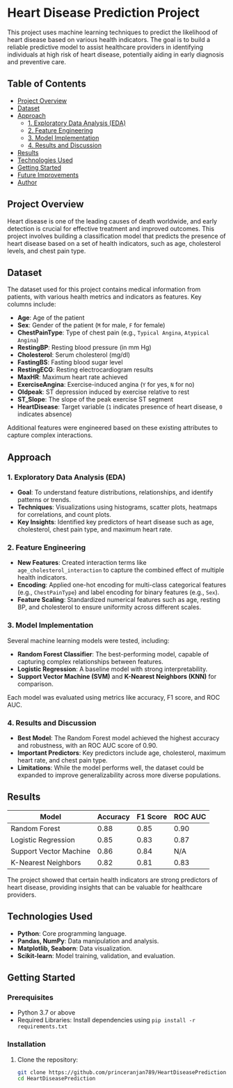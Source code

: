 # Heart Disease Prediction Project

This project uses machine learning techniques to predict the likelihood of heart disease based on various health indicators. The goal is to build a reliable predictive model to assist healthcare providers in identifying individuals at high risk of heart disease, potentially aiding in early diagnosis and preventive care.

## Table of Contents

- [Project Overview](#project-overview)
- [Dataset](#dataset)
- [Approach](#approach)
  - [1. Exploratory Data Analysis (EDA)](#1-exploratory-data-analysis-eda)
  - [2. Feature Engineering](#2-feature-engineering)
  - [3. Model Implementation](#3-model-implementation)
  - [4. Results and Discussion](#4-results-and-discussion)
- [Results](#results)
- [Technologies Used](#technologies-used)
- [Getting Started](#getting-started)
- [Future Improvements](#future-improvements)
- [Author](#author)

## Project Overview

Heart disease is one of the leading causes of death worldwide, and early detection is crucial for effective treatment and improved outcomes. This project involves building a classification model that predicts the presence of heart disease based on a set of health indicators, such as age, cholesterol levels, and chest pain type.

## Dataset

The dataset used for this project contains medical information from patients, with various health metrics and indicators as features. Key columns include:

- **Age**: Age of the patient
- **Sex**: Gender of the patient (`M` for male, `F` for female)
- **ChestPainType**: Type of chest pain (e.g., `Typical Angina`, `Atypical Angina`)
- **RestingBP**: Resting blood pressure (in mm Hg)
- **Cholesterol**: Serum cholesterol (mg/dl)
- **FastingBS**: Fasting blood sugar level
- **RestingECG**: Resting electrocardiogram results
- **MaxHR**: Maximum heart rate achieved
- **ExerciseAngina**: Exercise-induced angina (`Y` for yes, `N` for no)
- **Oldpeak**: ST depression induced by exercise relative to rest
- **ST_Slope**: The slope of the peak exercise ST segment
- **HeartDisease**: Target variable (`1` indicates presence of heart disease, `0` indicates absence)

Additional features were engineered based on these existing attributes to capture complex interactions.

## Approach

### 1. Exploratory Data Analysis (EDA)
   - **Goal**: To understand feature distributions, relationships, and identify patterns or trends.
   - **Techniques**: Visualizations using histograms, scatter plots, heatmaps for correlations, and count plots.
   - **Key Insights**: Identified key predictors of heart disease such as age, cholesterol, chest pain type, and maximum heart rate.

### 2. Feature Engineering
   - **New Features**: Created interaction terms like `age_cholesterol_interaction` to capture the combined effect of multiple health indicators.
   - **Encoding**: Applied one-hot encoding for multi-class categorical features (e.g., `ChestPainType`) and label encoding for binary features (e.g., `Sex`).
   - **Feature Scaling**: Standardized numerical features such as age, resting BP, and cholesterol to ensure uniformity across different scales.

### 3. Model Implementation
   Several machine learning models were tested, including:
   - **Random Forest Classifier**: The best-performing model, capable of capturing complex relationships between features.
   - **Logistic Regression**: A baseline model with strong interpretability.
   - **Support Vector Machine (SVM)** and **K-Nearest Neighbors (KNN)** for comparison.

   Each model was evaluated using metrics like accuracy, F1 score, and ROC AUC.

### 4. Results and Discussion
   - **Best Model**: The Random Forest model achieved the highest accuracy and robustness, with an ROC AUC score of 0.90.
   - **Important Predictors**: Key predictors include age, cholesterol, maximum heart rate, and chest pain type.
   - **Limitations**: While the model performs well, the dataset could be expanded to improve generalizability across more diverse populations.

## Results

| Model                 | Accuracy | F1 Score | ROC AUC |
|-----------------------|----------|----------|---------|
| Random Forest         | 0.88     | 0.85     | 0.90    |
| Logistic Regression   | 0.85     | 0.83     | 0.87    |
| Support Vector Machine | 0.86     | 0.84     | N/A     |
| K-Nearest Neighbors   | 0.82     | 0.81     | 0.83    |

The project showed that certain health indicators are strong predictors of heart disease, providing insights that can be valuable for healthcare providers.

## Technologies Used

- **Python**: Core programming language.
- **Pandas, NumPy**: Data manipulation and analysis.
- **Matplotlib, Seaborn**: Data visualization.
- **Scikit-learn**: Model training, validation, and evaluation.

## Getting Started

### Prerequisites

- Python 3.7 or above
- Required Libraries: Install dependencies using `pip install -r requirements.txt`

### Installation

1. Clone the repository:
   ```bash
   git clone https://github.com/princeranjan789/HeartDiseasePrediction.git
   cd HeartDiseasePrediction
